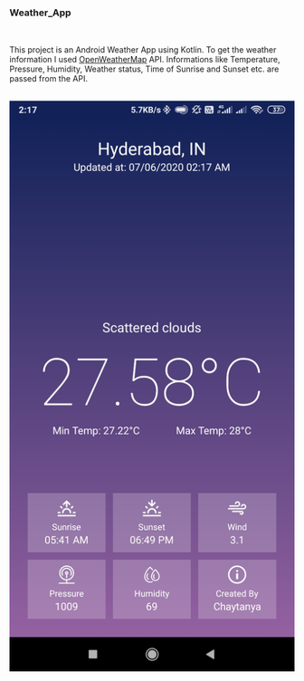 ### Weather_App
<br>
<p>This project is an Android Weather App using Kotlin.
To get the weather information I used <a href="https://openweathermap.org" target="_blank">OpenWeatherMap</a> API. 
Informations like Temperature, Pressure, Humidity, Weather status, Time of Sunrise and Sunset etc. are passed from the API.</p>
</br>
<img src='Screenshot_2020-06-07-02-17-31-629_com.example.weather_today.jpg'>
